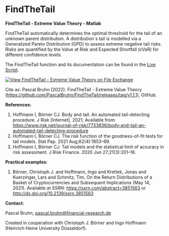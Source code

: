 # FindTheTail
**FindTheTail - Extreme Value Theory - Matlab**

FindTheTail automatically determines the optimal threshold for the tail of an unknown parent distribution. A distribution´s tail is modelled via a Generalized Pareto Distribution (GPD) to assess extreme negative tail risks. Risks are quantified by the Value at Risk and Expected Shortfall (cVaR) for different confidence levels.

The FindTheTail function and its documentation can be found in the [Live Script](https://de.mathworks.com/matlabcentral/fileexchange/114190-findthetail-extreme-value-theory).

[![View FindTheTail - Extreme Value Theory on File Exchange](https://www.mathworks.com/matlabcentral/images/matlab-file-exchange.svg)](https://de.mathworks.com/matlabcentral/fileexchange/114190-findthetail-extreme-value-theory)

Cite as:
Pascal Bruhn (2022). FindTheTail - Extreme Value Theory (https://github.com/PascalBruhn/FindTheTail/releases/tag/v1.1.1), GitHub.


**References:**

1. Hoffmann I, Börner CJ. Body and tail: An automated tail-detecting procedure. J Risk [Internet]. 2021; Available from: https://www.risk.net/journal-of-risk/7733836/body-and-tail-an-automated-tail-detecting-procedure
2. Hoffmann I, Börner CJ. The risk function of the goodness-of-fit tests for tail models. Stat Pap. 2021 Aug;62(4):1853–69. 
3. Hoffmann I, Börner CJ. Tail models and the statistical limit of accuracy in risk assessment. J Risk Finance. 2020 Jun 27;21(3):201–16. 

**Practical examples:**

1. Börner, Christoph J. and Hoffmann, Ingo and Krettek, Jonas and Kuerzinger, Lars and Schmitz, Tim, On the Return Distributions of a Basket of Cryptocurrencies and Subsequent Implications (May 14, 2021). Available at SSRN: https://ssrn.com/abstract=3851563 or http://dx.doi.org/10.2139/ssrn.3851563

**Contact:**

Pascal Bruhn, pascal.bruhn@financial-research.de

Created in cooperation with Christoph J. Börner and Ingo Hoffmann (Heinrich Heine University Düsseldorf).
